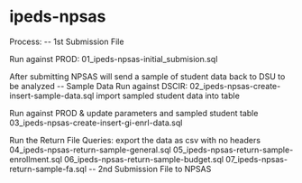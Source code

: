 # ipeds-npsas
Process: -- 1st Submission File

  Run against PROD:
	01_ipeds-npsas-initial_submision.sql
	
  After submitting NPSAS will send a sample of student data back to DSU to be analyzed
-- Sample Data Run against DSCIR: 02_ipeds-npsas-create-insert-sample-data.sql import sampled student data into table

  Run against PROD & update parameters and sampled student table
    03_ipeds-npsas-create-insert-gi-enrl-data.sql
	
  Run the Return File Queries:
    export the data as csv with no headers
	04_ipeds-npsas-return-sample-general.sql
	05_ipeds-npsas-return-sample-enrollment.sql
	06_ipeds-npsas-return-sample-budget.sql
    07_ipeds-npsas-return-sample-fa.sql
-- 2nd Submission File to NPSAS
